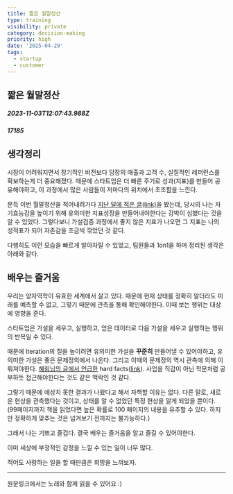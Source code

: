 ```yaml
---
title: 짧은 월말정산
type: training
visibility: private
category: decision-making
priority: high
date: '2025-04-29'
tags:
  - startup
  - customer
---
```

## 짧은 월말정산
##### 2023-11-03T12:07:43.988Z
##### 17185

<h2>생각정리</h2><p>시장이 어려워지면서 장기적인 비전보다 당장의 매출과 고객 수, 실질적인 레퍼런스를 확보하는게 더 중요해졌다. 때문에 스타트업은 더 빠른 주기로 성과(지표)를 만들어 공유해야하고, 이 과정에서 많은 사람들이 저마다의 위치에서 초조함을 느낀다.</p><p></p><p>문득 이번 월말정산을 적어내려가다 <a target="_blank" rel="noopener noreferrer nofollow" class="text-blue-500 hover:text-blue-300 no-underline text-blue-500 hover:text-blue-300 no-underline text-blue-500 hover:text-blue-300 no-underline text-blue-500 hover:text-blue-300 no-underline" href="https://dis.qa/TWRa7hD">지난 달에 적은 글(link)</a>을 봤는데, 당시의 나는 자기효능감을 높이기 위해 유의미한 지표성장을 만들어내야한다는 강박이 심했다는 것을 알 수 있었다. 그렇다보니 가설검증 과정에서 좋지 않은 지표가 나오면 그 지표는 나의 성적표가 되어 자존감을 조금씩 깎았던 것 같다.</p><p></p><p>다행히도 이런 모습을 빠르게 알아차릴 수 있었고, 팀원들과 1on1을 하며 정리된 생각은 아래와 같다.</p><p></p><h2>배우는 즐거움</h2><p>우리는 양자역학이 유효한 세계에서 살고 있다. 때문에 현재 상태를 정확히 알더라도 미래를 예측할 수 없고, 그렇기 때문에 관측을 통해 확인해야한다. 이때 보는 행위는 대상에 영향을 준다.</p><p></p><p>스타트업은 가설을 세우고, 실행하고, 얻은 데이터로 다음 가설을 세우고 실행하는 행위의 반복일 수 있다.</p><p>때문에 Iteration의 질을 높이려면 유의미한 가설을 <strong>꾸준히</strong> 만들어낼 수 있어야하고, 유의미한 가설은 좋은 문제정의에서 나온다. 그리고 이때의 문제정의 역시 관측에 의해 이뤄져야한다. <a target="_blank" rel="noopener noreferrer nofollow" class="text-blue-500 hover:text-blue-300 no-underline text-blue-500 hover:text-blue-300 no-underline text-blue-500 hover:text-blue-300 no-underline text-blue-500 hover:text-blue-300 no-underline text-blue-500 hover:text-blue-300 no-underline" href="https://dis.qa/tGhYy8">혜림님의 글에서 언급한</a> hard facts(<a target="_blank" rel="noopener noreferrer nofollow" class="text-blue-500 hover:text-blue-300 no-underline text-blue-500 hover:text-blue-300 no-underline text-blue-500 hover:text-blue-300 no-underline text-blue-500 hover:text-blue-300 no-underline" href="https://disquiet.io/@cailynyongyong/makerlog/%EC%8A%A4%ED%83%80%ED%8A%B8%EC%97%85-%EC%84%B1%EA%B3%B5-%EB%B2%95%EC%B9%99%EC%9D%80-%EC%A1%B4%EC%9E%AC%ED%95%98%EB%8A%94%EA%B0%80-%EA%B8%B0%EC%97%85%EA%B0%80%EC%B9%98-1-4-b-fiscal-note-%EB%8C%80%ED%91%9C%EB%8B%98%EC%97%90%EA%B2%8C-%EB%B0%B0%EC%9A%B4-%EA%B2%83">link</a>). 사업을 직감이 아닌 학문처럼 공부하듯 접근해야한다는 것도 같은 맥락인 것 같다.</p><p></p><p>그렇기 때문에 예상치 못한 결과가 나왔다고 해서 자책할 이유는 없다. 다른 말로, 새로운 현상을 관측했다는 것이고, 상태를 알 수 없었던 특정 현상을 알게 되었을 뿐이다.<br>(99페이지까지 책을 읽었다면 높은 확률로 100 페이지의 내용을 유추할 수 있다. 하지만 정확하게 맞추는 것은 넘겨보기 전까지는 불가능하다.)</p><p></p><p>그래서 나는 기쁘고 즐겁다. 결국 배우는 즐거움을 알고 즐길 수 있어야한다.</p><p></p><p>이미 세상에 부정적인 감정을 느낄 수 있는 일이 너무 많다.</p><p>적어도 사랑하는 일을 할 때만큼은 희망을 느껴보자.</p><hr class="my-4 border-none bg-gray-300 h-[1px]"><p>원문링크에서는 노래와 함께 읽을 수 있어요 :)</p><div class="bookmark" data="{&quot;metadata&quot;:{&quot;title&quot;:&quot;짧은 월말정산&quot;,&quot;description&quot;:&quot;Bon Iver - 29 #strafford apts 이번 노래는 꼭 들어주세요ㅎㅎ 제일 좋아하는 가수의 제일 좋아하는 음원이에요 :) 생각정리 시장이 어려워지면서 장기적인 비전보다 당장의 매출과 고객 수, 실질적인 레퍼런스를 확보하는게 더 중요해졌다. 때문에 스타트업은 더 빠른 주기로 성과(지표)를 만들어 공유해야하고, 이 과정에서 많은 사람들이 저마다의 위치에서 초조함을 느낀다. 문득 이번 월말정산을 적어내려가다 지난 달에 적은 글(link)&quot;,&quot;language&quot;:&quot;en&quot;,&quot;type&quot;:&quot;article&quot;,&quot;url&quot;:&quot;https://williamjung0130.substack.com/p/931&quot;,&quot;provider&quot;:&quot;open substack&quot;,&quot;author&quot;:&quot;William Jung&quot;,&quot;image&quot;:&quot;https://substackcdn.com/image/fetch/w_1200,h_600,c_fill,f_jpg,q_auto:good,fl_progressive:steep,g_auto/https%3A%2F%2Fsubstack-post-media.s3.amazonaws.com%2Fpublic%2Fimages%2Fe5dc470b-42c7-4c91-861d-b02af3f00f57_1939x970.png&quot;,&quot;icon&quot;:&quot;https://substackcdn.com/image/fetch/f_auto,q_auto:good,fl_progressive:steep/https%3A%2F%2Fsubstack-post-media.s3.amazonaws.com%2Fpublic%2Fimages%2Fdde7d263-ad11-4aa5-8f7e-4fffba3d57a1%2Fapple-touch-icon-1024x1024.png&quot;}}"></div>
